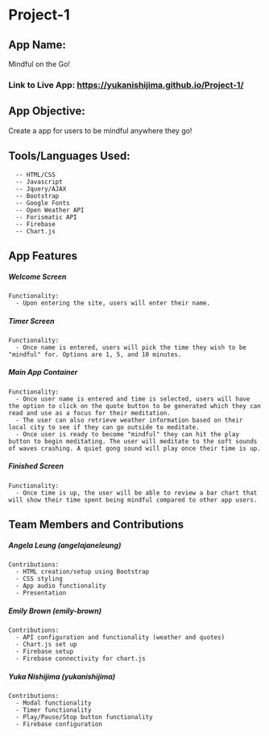 # Project-1

## App Name: 
Mindful on the Go! 

### Link to Live App: https://yukanishijima.github.io/Project-1/

## App Objective:
Create a app for users to be mindful anywhere they go! 
 
## Tools/Languages Used:
```
  -- HTML/CSS
  -- Javascript
  -- Jquery/AJAX
  -- Bootstrap
  -- Google Fonts 
  -- Open Weather API
  -- Forismatic API
  -- Firebase
  -- Chart.js
```

## App Features 

##### Welcome Screen
```
Functionality:
  - Upon entering the site, users will enter their name. 
```

##### Timer Screen 
```
Functionality:
  - Once name is entered, users will pick the time they wish to be "mindful" for. Options are 1, 5, and 10 minutes. 
```

##### Main App Container
```
Functionality:
  - Once user name is entered and time is selected, users will have the option to click on the quote button to be generated which they can read and use as a focus for their meditation. 
  - The user can also retrieve weather information based on their local city to see if they can go outside to meditate. 
  - Once user is ready to become "mindful" they can hit the play button to begin meditating. The user will meditate to the soft sounds of waves crashing. A quiet gong sound will play once their time is up.
```

##### Finished Screen
```
Functionality:
  - Once time is up, the user will be able to review a bar chart that will show their time spent being mindful compared to other app users. 
```

## Team Members and Contributions

##### Angela Leung (angelajaneleung)
```
Contributions:
  - HTML creation/setup using Bootstrap
  - CSS styling
  - App audio functionality 
  - Presentation 
```
##### Emily Brown (emily-brown)
```
Contributions:
  - API configuration and functionality (weather and quotes)
  - Chart.js set up
  - Firebase setup
  - Firebase connectivity for chart.js
```
##### Yuka Nishijima (yukanishijima)
```
Contributions:
  - Modal functionality 
  - Timer functionality
  - Play/Pause/Stop button functionality 
  - Firebase configuration
```

